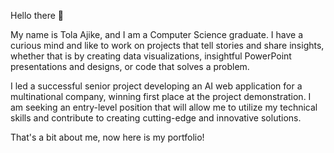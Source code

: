 Hello there 👋

My name is Tola Ajike, and I am a Computer Science graduate. I have a curious mind and like to work on projects that tell stories and share insights, whether that is by creating data visualizations, insightful PowerPoint presentations and designs, or code that solves a problem.

I led a successful senior project developing an AI web application for a multinational company, winning first place at the project demonstration. I am seeking an entry-level position that will allow me to utilize my technical skills and contribute to creating cutting-edge and innovative solutions. 

That's a bit about me, now here is my portfolio!
